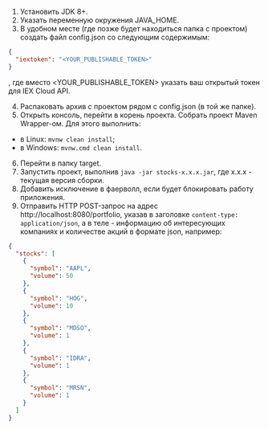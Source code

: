 1. Установить JDK 8+.
2. Указать переменную окружения JAVA_HOME.
3. В удобном месте (где позже будет находиться папка с проектом) создать файл config.json со следующим содержимым:

```json
{
  "iextoken": "<YOUR_PUBLISHABLE_TOKEN>"
}
```

, где вместо <YOUR_PUBLISHABLE_TOKEN> указать ваш открытый токен для IEX Cloud API.

4. Распаковать архив с проектом рядом с config.json (в той же папке).
5. Открыть консоль, перейти в корень проекта. Собрать проект Maven Wrapper-ом. Для этого выполнить:
* в Linux: `mvnw clean install`;
* в Windows: `mvnw.cmd clean install`.
6. Перейти в папку target.
7. Запустить проект, выполнив `java -jar stocks-x.x.x.jar`, где x.x.x - текущая версия сборки.
8. Добавить исключение в фаерволл, если будет блокировать работу приложения.
9. Отправить HTTP POST-запрос на адрес http://localhost:8080/portfolio, указав в заголовке `content-type: application/json`, а в теле - информацию об интересующих компаниях и количестве акций в формате json, например:

```json
{
  "stocks": [
    {
      "symbol": "AAPL",
      "volume": 50
    },
    {
      "symbol": "HOG",
      "volume": 10
    },
    {
      "symbol": "MDSO",
      "volume": 1
    },
    {
      "symbol": "IDRA",
      "volume": 1
    },
    {
      "symbol": "MRSN",
      "volume": 1
    }
  ]
}
```